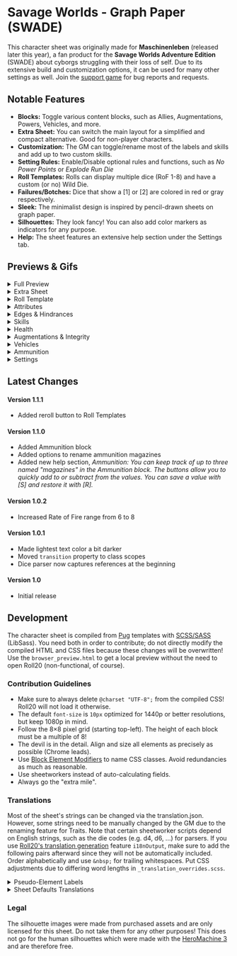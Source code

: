 # Savage Worlds - Graph Paper (SWADE)
This character sheet was originally made for **Maschinenleben** (released later this year), a fan product for the **Savage Worlds Adventure Edition** (SWADE) about cyborgs struggling with their loss of self. Due to its extensive build and customization options, it can be used for many other settings as well. Join the [support game](https://app.roll20.net/join/8488284/oQJGfg) for bug reports and requests.

## Notable Features
* **Blocks:** Toggle various content blocks, such as Allies, Augmentations, Powers, Vehicles, and more.
* **Extra Sheet:** You can switch the main layout for a simplified and compact alternative. Good for non-player characters.
* **Customization:** The GM can toggle/rename most of the labels and skills and add up to two custom skills.
* **Setting Rules:** Enable/Disable optional rules and functions, such as *No Power Points* or *Explode Run Die*
* **Roll Templates:** Rolls can display multiple dice (RoF 1-8) and have a custom (or no) Wild Die.
* **Failures/Botches:** Dice that show a [1] or [2] are colored in red or gray respectively.
* **Sleek:** The minimalist design is inspired by pencil-drawn sheets on graph paper.
* **Silhouettes:** They look fancy! You can also add color markers as indicators for any purpose.
* **Help:** The sheet features an extensive help section under the Settings tab.

## Previews & Gifs
<details>
  <summary>Full Preview</summary>

  ![Full Preview](https://raw.githubusercontent.com/Tetrakern/roll20-character-sheets/master/Savage%20Worlds%20-%20Graph%20Paper/SavageWorldsGraphPaper.jpg)
</details>

<details>
  <summary>Extra Sheet</summary>

  ![Extra Sheet](https://raw.githubusercontent.com/Tetrakern/roll20-character-sheets/master/Savage%20Worlds%20-%20Graph%20Paper/previews/extra_sheet.png)
</details>

<details>
  <summary>Roll Template</summary>

  ![Roll Template](https://raw.githubusercontent.com/Tetrakern/roll20-character-sheets/master/Savage%20Worlds%20-%20Graph%20Paper/previews/roll_template.png)
</details>

<details>
  <summary>Attributes</summary>

  ![Attributes](https://raw.githubusercontent.com/Tetrakern/roll20-character-sheets/master/Savage%20Worlds%20-%20Graph%20Paper/previews/attributes.gif)
</details>

<details>
  <summary>Edges & Hindrances</summary>

  ![Edges & Hindrances](https://raw.githubusercontent.com/Tetrakern/roll20-character-sheets/master/Savage%20Worlds%20-%20Graph%20Paper/previews/features.gif)
</details>

<details>
  <summary>Skills</summary>

  ![Skills](https://raw.githubusercontent.com/Tetrakern/roll20-character-sheets/master/Savage%20Worlds%20-%20Graph%20Paper/previews/skills.gif)
</details>

<details>
  <summary>Health</summary>

  ![Health](https://raw.githubusercontent.com/Tetrakern/roll20-character-sheets/master/Savage%20Worlds%20-%20Graph%20Paper/previews/health.gif)
</details>

<details>
  <summary>Augmentations & Integrity</summary>

  ![Augmentations & Integrity](https://raw.githubusercontent.com/Tetrakern/roll20-character-sheets/master/Savage%20Worlds%20-%20Graph%20Paper/previews/augmentations.gif)
</details>

<details>
  <summary>Vehicles</summary>

  ![Vehicles](https://raw.githubusercontent.com/Tetrakern/roll20-character-sheets/master/Savage%20Worlds%20-%20Graph%20Paper/previews/vehicles.gif)
</details>

<details>
  <summary>Ammunition</summary>

  ![Ammunition](https://raw.githubusercontent.com/Tetrakern/roll20-character-sheets/master/Savage%20Worlds%20-%20Graph%20Paper/previews/ammunition.gif)
</details>

<details>
  <summary>Settings</summary>

  ![Settings](https://raw.githubusercontent.com/Tetrakern/roll20-character-sheets/master/Savage%20Worlds%20-%20Graph%20Paper/previews/settings.gif)
</details>

## Latest Changes
#### Version 1.1.1
* Added reroll button to Roll Templates
#### Version 1.1.0
* Added Ammunition block
* Added options to rename ammunition magazines
* Added new help section, *Ammunition: You can keep track of up to three named "magazines" in the Ammunition block. The buttons allow you to quickly add to or subtract from the values. You can save a value with [S] and restore it with [R].*
#### Version 1.0.2
* Increased Rate of Fire range from 6 to 8
#### Version 1.0.1
* Made lightest text color a bit darker
* Moved `transition` property to class scopes
* Dice parser now captures references at the beginning
#### Version 1.0
* Initial release

## Development
The character sheet is compiled from [Pug](https://pugjs.org/api/getting-started.html) templates with [SCSS/SASS](https://sass-lang.com/guide) (LibSass). You need both in order to contribute; do not directly modify the compiled HTML and CSS files because these changes will be overwritten! Use the `browser_preview.html` to get a local preview without the need to open Roll20 (non-functional, of course).

### Contribution Guidelines
* Make sure to always delete `@charset "UTF-8";` from the compiled CSS! Roll20 will not load it otherwise.
* The default `font-size` is `10px` optimized for 1440p or better resolutions, but keep 1080p in mind.
* Follow the 8×8 pixel grid (starting top-left). The height of each block must be a multiple of 8!
* The devil is in the detail. Align and size all elements as precisely as possible (Chrome leads).
* Use [Block Element Modifiers](http://getbem.com/naming/) to name CSS classes. Avoid redundancies as much as reasonable.
* Use sheetworkers instead of auto-calculating fields.
* Always go the "extra mile".

### Translations
Most of the sheet's strings can be changed via the translation.json. However, some strings need to be manually changed by the GM due to the renaming feature for Traits. Note that certain sheetworker scripts depend on English strings, such as the die codes (e.g. d4, d6, ...) for parsers. If you use [Roll20's translation generation](https://roll20.zendesk.com/hc/en-us/articles/360037773493-Character-Sheet-Translation#CharacterSheetTranslation-StepTwo,GeneratingtheTranslationFile) feature `i18nOutput`, make sure to add the following pairs afterward since they will not be automatically included. Order alphabetically and use `&nbsp;` for trailing whitespaces. Put CSS adjustments due to differing word lengths in `_translation_overrides.scss`.

<details>
  <summary>Pseudo-Element Labels</summary>

```
"settings-tab-styles": "Styles",
"settings-tab-setup": "Setup",
"settings-tab-blocks": "Blocks",
"settings-tab-skills": "Skills",
"settings-tab-help": "Help",
"tab-skills": "Skills",
"tab-advancements": "Advancements",
"tab-notebook": "Notebook",
"tab-settings": "Settings",
"skill-track-die-label-d4-2": "2",
"skill-track-die-label-d4": "4",
"skill-track-die-label-d6": "6",
"skill-track-die-label-d8": "8",
"skill-track-die-label-d10": "10",
"skill-track-die-label-d12": "12",
```
</details>

<details>
  <summary>Sheet Defaults Translations</summary>

```
  "defaults-block-show-allies": "[Block] Show Allies",
  "defaults-block-show-allies-description": "Keep track of allied characters with a barebone mini sheet.",
  "defaults-block-show-ammunition": "[Block] Show Ammunition",
  "defaults-block-show-ammunition-description": "Keep track of your loaded ammunition for three weapons.",
  "defaults-block-show-augmentations": "[Block] Show Augmentations",
  "defaults-block-show-augmentations-description": "Install augmentations/cyberware and keep track of the Loss/Strain.",
  "defaults-block-show-engrams": "[Block] Show Engrams",
  "defaults-block-show-engrams-description": "Special programs or hardware to execute Hacking actions.",
  "defaults-block-show-integrity": "[Block] Show Integrity",
  "defaults-block-show-integrity-description": "Quantifies mental health/sanity and keeps track of mental afflictions. Maschinenleben.",
  "defaults-block-show-power": "[Block] Show Power/Energy",
  "defaults-block-show-power-description": "The energy/mana/etc. reserves of a character.",
  "defaults-block-show-powerarmors": "[Block] Show Power Armors",
  "defaults-block-show-powerarmors-description": "Vehicles and their modifications/weapons.",
  "defaults-block-show-powers": "[Block] Show Powers/Spells",
  "defaults-block-show-powers-description": "The known powers/spells of a character.",
  "defaults-block-show-vehicles": "[Block] Show Vehicles",
  "defaults-block-show-vehicles-description": "Vehicles and their modifications/weapons.",
  "defaults-block-show-walkers": "[Block] Show Walkers",
  "defaults-block-show-walkers-description": "Walkers/Mechs and their modifications/weapons.<h4 style='margin-top: 24px;'>Show/Hide Skills</h4><p style='margin-bottom: 16px; max-width: 640px;'>You can show or hide skills from the list in accordance with the played Game Setting. This can also be done manually for each individual sheet in its Settings tab. There are two custom skills that can be renamed and modified within the sheet as well, for example to make specialized skills (e.g. specific weapons with custom bonus or Wild Die).</p>",
  "defaults-function-explode-run-die": "[Function] Explode Run Die",
  "defaults-function-explode-run-die-description": "Makes the run die Ace.",
  "defaults-function-query-skill-dice-rof": "[Function] Query Skill Dice/RoF",
  "defaults-function-query-skill-dice-rof-description": "Skill rolls will always query the amount of skill dice.",
  "defaults-function-running-ignores-wounds": "[Function] Running Ignores Wounds",
  "defaults-function-running-ignores-wounds-description": "Wound penalties are not subtracted from the run die.<h4 style='margin-top: 24px;'>Show/Hide Blocks</h4><p style='margin-bottom: 16px; max-width: 640px;'>You can show or hide content blocks in accordance with the played Game Setting. This can also be done manually for each individual sheet in its Settings tab. Some blocks that were designed for Maschinenleben, such as Augmentations and Engrams, can be adapted for other purposes as well.</p>",
  "defaults-rename-attribute-agi": "[Rename] Attribute: AGI to&nbsp;",
  "defaults-rename-attribute-agi-description": "Renamed via the attribute <b style='user-select: all; font-family: monospace; white-space: nowrap;'>rename_agi</b>.",
  "defaults-rename-attribute-agility": "[Rename] Attribute: Agility to&nbsp;",
  "defaults-rename-attribute-agility-description": "Renamed via the attribute <b style='user-select: all; font-family: monospace; white-space: nowrap;'>rename_agility</b>.",
  "defaults-rename-attribute-sma": "[Rename] Attribute: SMA to&nbsp;",
  "defaults-rename-attribute-sma-description": "Renamed via the attribute <b style='user-select: all; font-family: monospace; white-space: nowrap;'>rename_sma</b>.",
  "defaults-rename-attribute-smarts": "[Rename] Attribute: Smarts to&nbsp;",
  "defaults-rename-attribute-smarts-description": "Renamed via the attribute <b style='user-select: all; font-family: monospace; white-space: nowrap;'>rename_smarts</b>.",
  "defaults-rename-attribute-spi": "[Rename] Attribute: SPI to&nbsp;",
  "defaults-rename-attribute-spi-description": "Renamed via the attribute <b style='user-select: all; font-family: monospace; white-space: nowrap;'>rename_spi</b>.",
  "defaults-rename-attribute-spirit": "[Rename] Attribute: Spirit to&nbsp;",
  "defaults-rename-attribute-spirit-description": "Renamed via the attribute <b style='user-select: all; font-family: monospace; white-space: nowrap;'>rename_spirit</b>.",
  "defaults-rename-attribute-str": "[Rename] Attribute: STR to&nbsp;",
  "defaults-rename-attribute-str-description": "Renamed via the attribute <b style='user-select: all; font-family: monospace; white-space: nowrap;'>rename_str</b>.",
  "defaults-rename-attribute-strength": "[Rename] Attribute: Strength to&nbsp;",
  "defaults-rename-attribute-strength-description": "Renamed via the attribute <b style='user-select: all; font-family: monospace; white-space: nowrap;'>rename_strength</b>.",
  "defaults-rename-attribute-vig": "[Rename] Attribute: VIG to&nbsp;",
  "defaults-rename-attribute-vig-description": "Renamed via the attribute <b style='user-select: all; font-family: monospace; white-space: nowrap;'>rename_vig</b>.<h4 style='margin-top: 24px;'>Rename Skills</h4><p style='margin-bottom: 16px; max-width: 640px;'>You can rename the labels of each skill, best kept below 15 characters due to layout constrains. This can also be done manually with the <b style='font-family: monospace; white-space: nowrap;'>@{rename_attribute}</b> for each individual sheet. Note that changing the label does not affect the reference <b style='font-family: monospace;'>@{attribute}</b> for rolls. They will always be in English.</p>",
  "defaults-rename-attribute-vigor": "[Rename] Attribute: Vigor to&nbsp;",
  "defaults-rename-attribute-vigor-description": "Renamed via the attribute <b style='user-select: all; font-family: monospace; white-space: nowrap;'>rename_vigor</b>.",
  "defaults-rename-block-allies": "[Rename] Block: Allies to&nbsp;",
  "defaults-rename-block-allies-description": "Renamed via the attribute <b style='user-select: all; font-family: monospace; white-space: nowrap;'>rename_block_allies</b>.",
  "defaults-rename-block-apparel": "[Rename] Block: Apparel to&nbsp;",
  "defaults-rename-block-apparel-description": "Renamed via the attribute <b style='user-select: all; font-family: monospace; white-space: nowrap;'>rename_block_apparel</b>.",
  "defaults-rename-block-ammunition": "[Rename] Block: Ammunition to&nbsp;",
  "defaults-rename-block-ammunition-description": "Renamed via the attribute <b style='user-select: all; font-family: monospace; white-space: nowrap;'>rename_block_ammunition</b>.",
  "defaults-rename-block-augmentations": "[Rename] Block: Augmentations to&nbsp;",
  "defaults-rename-block-augmentations-description": "Renamed via the attribute <b style='user-select: all; font-family: monospace; white-space: nowrap;'>rename_block_augmentations</b>.",
  "defaults-rename-block-engrams": "[Rename] Block: Engrams to&nbsp;",
  "defaults-rename-block-engrams-description": "Renamed via the attribute <b style='user-select: all; font-family: monospace; white-space: nowrap;'>rename_block_engrams</b>.",
  "defaults-rename-block-integrity": "[Rename] Block: Integrity to&nbsp;",
  "defaults-rename-block-integrity-description": "Renamed via the attribute <b style='user-select: all; font-family: monospace; white-space: nowrap;'>rename_block_integrity</b>.",
  "defaults-rename-block-inventory": "[Rename] Block: Inventory to&nbsp;",
  "defaults-rename-block-inventory-description": "Renamed via the attribute <b style='user-select: all; font-family: monospace; white-space: nowrap;'>rename_block_inventory</b>.",
  "defaults-rename-block-power": "[Rename] Block: Power to&nbsp;",
  "defaults-rename-block-power-description": "Renamed via the attribute <b style='user-select: all; font-family: monospace; white-space: nowrap;'>rename_block_power</b>.",
  "defaults-rename-block-powerarmors": "[Rename] Block: Power Armors to&nbsp;",
  "defaults-rename-block-powerarmors-description": "Renamed via the attribute <b style='user-select: all; font-family: monospace; white-space: nowrap;'>rename_block_powerarmors</b>.",
  "defaults-rename-block-powers": "[Rename] Block: Powers to&nbsp;",
  "defaults-rename-block-powers-description": "Renamed via the attribute <b style='user-select: all; font-family: monospace; white-space: nowrap;'>rename_block_powers</b>.",
  "defaults-rename-block-quick-notes": "[Rename] Block: Quick Notes to&nbsp;",
  "defaults-rename-block-quick-notes-description": "Renamed via the attribute <b style='user-select: all; font-family: monospace; white-space: nowrap;'>rename_block_quick_notes</b>.",
  "defaults-rename-block-vehicles": "[Rename] Block: Vehicles to&nbsp;",
  "defaults-rename-block-vehicles-description": "Renamed via the attribute <b style='user-select: all; font-family: monospace; white-space: nowrap;'>rename_block_vehicles</b>.",
  "defaults-rename-block-walkers": "[Rename] Block: Walkers to&nbsp;",
  "defaults-rename-block-walkers-description": "Renamed via the attribute <b style='user-select: all; font-family: monospace; white-space: nowrap;'>rename_block_walkers</b>.",
  "defaults-rename-block-weapons": "[Rename] Block: Weapons to&nbsp;",
  "defaults-rename-block-weapons-description": "Renamed via the attribute <b style='user-select: all; font-family: monospace; white-space: nowrap;'>rename_block_weapons</b>.<h4 style='margin-top: 24px;'>Rename Integrity Hindrances (Maschinenleben)</h4><p style='margin-bottom: 16px; max-width: 640px;'>You can rename the Hindrances caused by the loss of Integrity (Sanity, Purity, etc.). This can also be done manually with the <b style='font-family: monospace; white-space: nowrap;'>@{rename_integrity-attribute}</b> for each individual sheet. Note that they activate in intervals with each fraction of 10 below 70 — Discord triggers on 69.9 or lower, Dissonance on 59.9 or lower, and so forth.</p>",
  "defaults-rename-integrity-alienation": "[Rename] Integrity: Alienation to&nbsp;",
  "defaults-rename-integrity-alienation-description": "Renamed via the attribute <b style='user-select: all; font-family: monospace; white-space: nowrap;'>rename_alienation</b>.",
  "defaults-rename-integrity-depersonalization": "[Rename] Integrity: Depersonalization to&nbsp;",
  "defaults-rename-integrity-depersonalization-description": "Renamed via the attribute <b style='user-select: all; font-family: monospace; white-space: nowrap;'>rename_depersonalization</b>.",
  "defaults-rename-integrity-derealization": "[Rename] Integrity: Derealization to&nbsp;",
  "defaults-rename-integrity-derealization-description": "Renamed via the attribute <b style='user-select: all; font-family: monospace; white-space: nowrap;'>rename_derealization</b>.",
  "defaults-rename-integrity-discord": "[Rename] Integrity: Discord to&nbsp;",
  "defaults-rename-integrity-discord-description": "Renamed via the attribute <b style='user-select: all; font-family: monospace; white-space: nowrap;'>rename_discord</b>.",
  "defaults-rename-integrity-dissonance": "[Rename] Integrity: Dissonance to&nbsp;",
  "defaults-rename-integrity-dissonance-description": "Renamed via the attribute <b style='user-select: all; font-family: monospace; white-space: nowrap;'>rename_dissonance</b>.",
  "defaults-rename-integrity-ego-death": "[Rename] Integrity: Ego Death to&nbsp;",
  "defaults-rename-integrity-ego-death-description": "Renamed via the attribute <b style='user-select: all; font-family: monospace; white-space: nowrap;'>rename_ego_death</b>.",
  "defaults-rename-integrity-psychosis": "[Rename] Integrity: Psychosis to&nbsp;",
  "defaults-rename-integrity-psychosis-description": "Renamed via the attribute <b style='user-select: all; font-family: monospace; white-space: nowrap;'>rename_psychosis</b>.",
  "defaults-rename-integrity-seizures": "[Rename] Integrity: Seizures to&nbsp;",
  "defaults-rename-integrity-seizures-description": "Renamed via the attribute <b style='user-select: all; font-family: monospace; white-space: nowrap;'>rename_seizures</b>.",
  "defaults-rename-label-age": "[Rename] Label: Age to&nbsp;",
  "defaults-rename-label-age-description": "Renamed via the attribute <b style='user-select: all; font-family: monospace; white-space: nowrap;'>rename_label_age</b> (e.g. Number or Incarnation).",
  "defaults-rename-label-bits": "[Rename] Label: #Bits to&nbsp;",
  "defaults-rename-label-bits-description": "Renamed via the attribute <b style='user-select: all; font-family: monospace; white-space: nowrap;'>rename_label_bits</b> (e.g. Money or Gold).<h4 style='margin-top: 24px;'>Rename Blocks</h4><p style='margin-bottom: 16px; max-width: 640px;'>You can rename the blocks to better fit the Game Setting, such as \"Powers\" to \"Talismans\" or \"Walkers\" to \"Frames\". This can also be done manually with the <b style='font-family: monospace; white-space: nowrap;'>@{rename_block_attribute}</b> for each individual sheet.</p>",
  "defaults-rename-label-exp": "[Rename] Label: EXP to&nbsp;",
  "defaults-rename-label-exp-description": "Renamed via the attribute <b style='user-select: all; font-family: monospace; white-space: nowrap;'>rename_label_exp</b> (e.g. Karma or Gems).",
  "defaults-rename-label-eyes": "[Rename] Label: Eyes to&nbsp;",
  "defaults-rename-label-eyes-description": "Renamed via the attribute <b style='user-select: all; font-family: monospace; white-space: nowrap;'>rename_label_eyes</b> (e.g. Sensors or Optics).",
  "defaults-rename-label-gender": "[Rename] Label: Gender to&nbsp;",
  "defaults-rename-label-gender-description": "Renamed via the attribute <b style='user-select: all; font-family: monospace; white-space: nowrap;'>rename_label_gender</b> (e.g. Sex or Version).",
  "defaults-rename-label-hair": "[Rename] Label: Hair to&nbsp;",
  "defaults-rename-label-hair-description": "Renamed via the attribute <b style='user-select: all; font-family: monospace; white-space: nowrap;'>rename_label_hair</b> (e.g. Horns or Mane).",
  "defaults-rename-label-height": "[Rename] Label: Height to&nbsp;",
  "defaults-rename-label-height-description": "Renamed via the attribute <b style='user-select: all; font-family: monospace; white-space: nowrap;'>rename_label_height</b> (e.g. Scale or Length).",
  "defaults-rename-label-level": "[Rename] Label: Level to&nbsp;",
  "defaults-rename-label-level-description": "Renamed via the attribute <b style='user-select: all; font-family: monospace; white-space: nowrap;'>rename_label_level</b> (e.g. Circle or Year).",
  "defaults-rename-label-name": "[Rename] Label: Name to&nbsp;",
  "defaults-rename-label-name-description": "Renamed via the attribute <b style='user-select: all; font-family: monospace; white-space: nowrap;'>rename_label_name</b> (e.g. Alias or Codename).",
  "defaults-rename-label-origin": "[Rename] Label: Origin to&nbsp;",
  "defaults-rename-label-origin-description": "Renamed via the attribute <b style='user-select: all; font-family: monospace; white-space: nowrap;'>rename_label_origin</b> (e.g. Race or Species).",
  "defaults-rename-label-rank": "[Rename] Label: Rank to&nbsp;",
  "defaults-rename-label-rank-description": "Renamed via the attribute <b style='user-select: all; font-family: monospace; white-space: nowrap;'>rename_label_rank</b> (e.g. Grade or Titel).",
  "defaults-rename-label-weight": "[Rename] Label: Weight to&nbsp;",
  "defaults-rename-label-weight-description": "Renamed via the attribute <b style='user-select: all; font-family: monospace; white-space: nowrap;'>rename_label_weight</b> (e.g. Mass or Your Mom).",
  "defaults-rename-skill-academics": "[Rename] Skill: Academics to&nbsp;",
  "defaults-rename-skill-academics-description": "Renamed via the attribute <b style='user-select: all; font-family: monospace; white-space: nowrap;'>rename_academics</b>.",
  "defaults-rename-skill-athletics": "[Rename] Skill: Athletics to&nbsp;",
  "defaults-rename-skill-athletics-description": "Renamed via the attribute <b style='user-select: all; font-family: monospace; white-space: nowrap;'>rename_athletics</b>.",
  "defaults-rename-skill-boating": "[Rename] Skill: Boating to&nbsp;",
  "defaults-rename-skill-boating-description": "Renamed via the attribute <b style='user-select: all; font-family: monospace; white-space: nowrap;'>rename_boating</b>.",
  "defaults-rename-skill-common-knowledge": "[Rename] Skill: Common Knowl. to&nbsp;",
  "defaults-rename-skill-common-knowledge-description": "Renamed via the attribute <b style='user-select: all; font-family: monospace; white-space: nowrap;'>rename_common_knowledge</b>.",
  "defaults-rename-skill-custom-skill-1": "[Rename] Skill: Custom Skill #1 to&nbsp;",
  "defaults-rename-skill-custom-skill-1-description": "Can be renamed directly in the sheet's Settings tab.",
  "defaults-rename-skill-custom-skill-2": "[Rename] Skill: Custom Skill #2 to&nbsp;",
  "defaults-rename-skill-custom-skill-2-description": "Can be renamed directly in the sheet's Settings tab.<h4 style='margin-top: 24px;'>Rename Labels</h4><p style='margin-bottom: 16px; max-width: 640px;'>You can rename the labels at the top of the sheet, such as \"Name\" to \"Alias\" or \"Origin\" to \"Race\". This can also be done manually with the <b style='font-family: monospace; white-space: nowrap;'>@{rename_label_attribute}</b> for each individual sheet. Note that the labels are separated from the actual fields and do not affect the references (e.g. <b style='font-family: monospace;'>@{name}</b>). They will always be in English.</p>",
  "defaults-rename-skill-driving": "[Rename] Skill: Driving to&nbsp;",
  "defaults-rename-skill-driving-description": "Renamed via the attribute <b style='user-select: all; font-family: monospace; white-space: nowrap;'>rename_driving</b>.",
  "defaults-rename-skill-electronics": "[Rename] Skill: Electronics to&nbsp;",
  "defaults-rename-skill-electronics-description": "Renamed via the attribute <b style='user-select: all; font-family: monospace; white-space: nowrap;'>rename_electronics</b>.",
  "defaults-rename-skill-faith": "[Rename] Skill: Faith to&nbsp;",
  "defaults-rename-skill-faith-description": "Renamed via the attribute <b style='user-select: all; font-family: monospace; white-space: nowrap;'>rename_faith</b>.",
  "defaults-rename-skill-fighting": "[Rename] Skill: Fighting to&nbsp;",
  "defaults-rename-skill-fighting-description": "Renamed via the attribute <b style='user-select: all; font-family: monospace; white-space: nowrap;'>rename_fighting</b>.",
  "defaults-rename-skill-focus": "[Rename] Skill: Focus to&nbsp;",
  "defaults-rename-skill-focus-description": "Renamed via the attribute <b style='user-select: all; font-family: monospace; white-space: nowrap;'>rename_focus</b>.",
  "defaults-rename-skill-gambling": "[Rename] Skill: Gambling to&nbsp;",
  "defaults-rename-skill-gambling-description": "Renamed via the attribute <b style='user-select: all; font-family: monospace; white-space: nowrap;'>rename_gambling</b>.",
  "defaults-rename-skill-hacking": "[Rename] Skill: Hacking to&nbsp;",
  "defaults-rename-skill-hacking-description": "Renamed via the attribute <b style='user-select: all; font-family: monospace; white-space: nowrap;'>rename_hacking</b>.",
  "defaults-rename-skill-healing": "[Rename] Skill: Healing to&nbsp;",
  "defaults-rename-skill-healing-description": "Renamed via the attribute <b style='user-select: all; font-family: monospace; white-space: nowrap;'>rename_healing</b>.",
  "defaults-rename-skill-intimidation": "[Rename] Skill: Intimidation to&nbsp;",
  "defaults-rename-skill-intimidation-description": "Renamed via the attribute <b style='user-select: all; font-family: monospace; white-space: nowrap;'>rename_intimidation</b>.",
  "defaults-rename-skill-language": "[Rename] Skill: Language to&nbsp;",
  "defaults-rename-skill-language-description": "Renamed via the attribute <b style='user-select: all; font-family: monospace; white-space: nowrap;'>rename_language</b>.",
  "defaults-rename-skill-magic": "[Rename] Skill: Magic to&nbsp;",
  "defaults-rename-skill-magic-description": "Renamed via the attribute <b style='user-select: all; font-family: monospace; white-space: nowrap;'>rename_magic</b>.",
  "defaults-rename-skill-notice": "[Rename] Skill: Notice to&nbsp;",
  "defaults-rename-skill-notice-description": "Renamed via the attribute <b style='user-select: all; font-family: monospace; white-space: nowrap;'>rename_notice</b>.",
  "defaults-rename-skill-occult": "[Rename] Skill: Occult to&nbsp;",
  "defaults-rename-skill-occult-description": "Renamed via the attribute <b style='user-select: all; font-family: monospace; white-space: nowrap;'>rename_occult</b>.",
  "defaults-rename-skill-performance": "[Rename] Skill: Performance to&nbsp;",
  "defaults-rename-skill-performance-description": "Renamed via the attribute <b style='user-select: all; font-family: monospace; white-space: nowrap;'>rename_performance</b>.",
  "defaults-rename-skill-persuasion": "[Rename] Skill: Persuasion to&nbsp;",
  "defaults-rename-skill-persuasion-description": "Renamed via the attribute <b style='user-select: all; font-family: monospace; white-space: nowrap;'>rename_persuasion</b>.",
  "defaults-rename-skill-piloting": "[Rename] Skill: Piloting to&nbsp;",
  "defaults-rename-skill-piloting-description": "Renamed via the attribute <b style='user-select: all; font-family: monospace; white-space: nowrap;'>rename_piloting</b>.",
  "defaults-rename-skill-psionics": "[Rename] Skill: Psionics to&nbsp;",
  "defaults-rename-skill-psionics-description": "Renamed via the attribute <b style='user-select: all; font-family: monospace; white-space: nowrap;'>rename_psionics</b>.",
  "defaults-rename-skill-repair": "[Rename] Skill: Repair to&nbsp;",
  "defaults-rename-skill-repair-description": "Renamed via the attribute <b style='user-select: all; font-family: monospace; white-space: nowrap;'>rename_repair</b>.",
  "defaults-rename-skill-research": "[Rename] Skill: Research to&nbsp;",
  "defaults-rename-skill-research-description": "Renamed via the attribute <b style='user-select: all; font-family: monospace; white-space: nowrap;'>rename_research</b>.",
  "defaults-rename-skill-riding": "[Rename] Skill: Riding to&nbsp;",
  "defaults-rename-skill-riding-description": "Renamed via the attribute <b style='user-select: all; font-family: monospace; white-space: nowrap;'>rename_riding</b>.",
  "defaults-rename-skill-science": "[Rename] Skill: Science to&nbsp;",
  "defaults-rename-skill-science-description": "Renamed via the attribute <b style='user-select: all; font-family: monospace; white-space: nowrap;'>rename_science</b>.",
  "defaults-rename-skill-shooting": "[Rename] Skill: Shooting to&nbsp;",
  "defaults-rename-skill-shooting-description": "Renamed via the attribute <b style='user-select: all; font-family: monospace; white-space: nowrap;'>rename_shooting</b>.",
  "defaults-rename-skill-spellcasting": "[Rename] Skill: Spellcasting to&nbsp;",
  "defaults-rename-skill-spellcasting-description": "Renamed via the attribute <b style='user-select: all; font-family: monospace; white-space: nowrap;'>rename_spellcasting</b>.",
  "defaults-rename-skill-stealth": "[Rename] Skill: Stealth to&nbsp;",
  "defaults-rename-skill-stealth-description": "Renamed via the attribute <b style='user-select: all; font-family: monospace; white-space: nowrap;'>rename_stealth</b>.",
  "defaults-rename-skill-survival": "[Rename] Skill: Survival to&nbsp;",
  "defaults-rename-skill-survival-description": "Renamed via the attribute <b style='user-select: all; font-family: monospace; white-space: nowrap;'>rename_survival</b>.",
  "defaults-rename-skill-taunt": "[Rename] Skill: Taunt to&nbsp;",
  "defaults-rename-skill-taunt-description": "Renamed via the attribute <b style='user-select: all; font-family: monospace; white-space: nowrap;'>rename_taunt</b>.",
  "defaults-rename-skill-thievery": "[Rename] Skill: Thievery to&nbsp;",
  "defaults-rename-skill-thievery-description": "Renamed via the attribute <b style='user-select: all; font-family: monospace; white-space: nowrap;'>rename_thievery</b>.",
  "defaults-rename-skill-weird-science": "[Rename] Skill: Weird Science to&nbsp;",
  "defaults-rename-skill-weird-science-description": "Renamed via the attribute <b style='user-select: all; font-family: monospace; white-space: nowrap;'>rename_weird_science</b>.",
  "defaults-rule-augmentation-strain": "[Rule] Augmentation Strain",
  "defaults-rule-augmentation-strain-description": "Use the Strain rules from the Science Fiction Companion (SFC 29).",
  "defaults-rule-no-power-points": "[Rule] No Power Points",
  "defaults-rule-no-power-points-description": "Use the No Power Points Setting Rule (SWADE 140).",
  "defaults-skill-show-boating": "[Skill] Show Boating Skill",
  "defaults-skill-show-boating-description": "Show the Boating (Agility) skill.",
  "defaults-skill-show-custom-skill-1": "[Skill] Show Custom Skill #1",
  "defaults-skill-show-custom-skill-1-description": "Show the Custom Skill #1, which can be renamed further down.",
  "defaults-skill-show-custom-skill-2": "[Skill] Show Custom Skill #2",
  "defaults-skill-show-custom-skill-2-description": "Show the Custom Skill #2, which can be renamed further down.<h4 style='margin-top: 24px;'>Rename Attributes</h4><p style='margin-bottom: 16px; max-width: 640px;'>You can rename the labels of each attribute and its abbreviation (max. 3 characters). This can also be done manually with the <b style='font-family: monospace; white-space: nowrap;'>@{rename_attribute}</b> for each individual sheet. Note that changing the label does not affect the reference <b style='font-family: monospace;'>@{attribute}</b> for rolls. They will always be in English.</p>",
  "defaults-skill-show-driving": "[Skill] Show Driving Skill",
  "defaults-skill-show-driving-description": "Show the Driving (Agility) skill.",
  "defaults-skill-show-electronics": "[Skill] Show Electronics Skill",
  "defaults-skill-show-electronics-description": "Show the Electronics (Smarts) skill.",
  "defaults-skill-show-faith": "[Skill] Show Faith Skill",
  "defaults-skill-show-faith-description": "Show the Faith (Spirit) skill.",
  "defaults-skill-show-focus": "[Skill] Show Focus Skill",
  "defaults-skill-show-focus-description": "Show the Focus (Spirit) skill.",
  "defaults-skill-show-language": "[Skill] Show Language Skill",
  "defaults-skill-show-language-description": "Show the Language (Smarts) skill.",
  "defaults-skill-show-magic": "[Skill] Show MAGIC Skill",
  "defaults-skill-show-magic-description": "Show the MAGIC (Smarts) skill. Maschinenleben.",
  "defaults-skill-show-occult": "[Skill] Show Occult Skill",
  "defaults-skill-show-occult-description": "Show the Occult (Smarts) skill.",
  "defaults-skill-show-piloting": "[Skill] Show Piloting Skill",
  "defaults-skill-show-piloting-description": "Show the Piloting (Agility) skill.",
  "defaults-skill-show-psionics": "[Skill] Show Psionics Skill",
  "defaults-skill-show-psionics-description": "Show the Psionics (Smarts) skill.",
  "defaults-skill-show-riding": "[Skill] Show Riding Skill",
  "defaults-skill-show-riding-description": "Show the Riding (Agility) skill.",
  "defaults-skill-show-spellcasting": "[Skill] Show Spellcasting Skill",
  "defaults-skill-show-spellcasting-description": "Show the Spellcasting (Smarts) skill.",
  "defaults-skill-show-weird-science": "[Skill] Show Weird Science Skill",
  "defaults-skill-show-weird-science-description": "Show the Weird Science (Smarts) skill."
```
</details>

### Legal
The silhouette images were made from purchased assets and are only licensed for this sheet. Do not take them for any other purposes! This does not go for the human silhouettes which were made with the [HeroMachine 3](http://www.heromachine.com/heromachine-3-lab/) and are therefore free.
